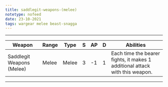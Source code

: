 ```yaml
---
title: saddlegit-weapons-(melee)
notetype: nofeed
date: 23-10-2021
tags: wargear melee beast-snagga
---
```


---

| Weapon                    | Range | Type  | S   | AP  | D   | Abilities                                                                   |
| ------------------------- | ----- | ----- | --- | --- | --- | --------------------------------------------------------------------------- |
| Saddlegit Weapons (Melee) | Melee | Melee | 3   | -1  | 1   | Each time the bearer fights, it makes 1 additional attack with this weapon. | 

---